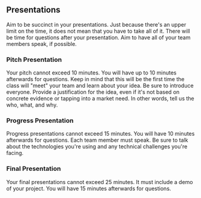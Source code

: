 ## Presentations

Aim to be succinct in your presentations. Just because there's an upper limit on the time, it does not mean that you have to take all of it. There will be time for questions after your presentation. Aim to have all of your team members speak, if possible.

### Pitch Presentation

Your pitch cannot exceed 10 minutes. You will have up to 10 minutes afterwards for questions. Keep in mind that this will be the first time the class will "meet" your team and learn about your idea. Be sure to introduce everyone. Provide a justification for the idea, even if it's not based on concrete evidence or tapping into a market need. In other words, tell us the who, what, and why.

### Progress Presentation

Progress presentations cannot exceed 15 minutes. You will have 10 minutes afterwards for questions. Each team member must speak. Be sure to talk about the technologies you're using and any technical challenges you're facing. 

### Final Presentation
Your final presentations cannot exceed 25 minutes. It must include a demo of your project. You will have 15 minutes afterwards for questions.
